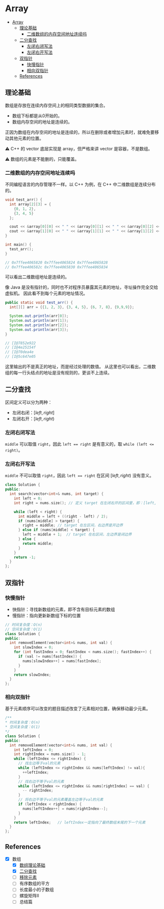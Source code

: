 # Array

- [Array](#array)
  - [理论基础](#理论基础)
    - [二维数组的内存空间地址连续吗](#二维数组的内存空间地址连续吗)
  - [二分查找](#二分查找)
    - [左闭右闭写法](#左闭右闭写法)
    - [左闭右开写法](#左闭右开写法)
  - [双指针](#双指针)
    - [快慢指针](#快慢指针)
    - [相向双指针](#相向双指针)
  - [References](#references)

## 理论基础

数组是存放在连续内存空间上的相同类型数据的集合。

- 数组下标都是从0开始的。
- 数组内存空间的地址是连续的。

正因为数组在内存空间的地址是连续的，所以在删除或者增加元素时，就难免要移动其他元素的位置。

⚠️ C++ 的 vector 底层实现是 array，但严格来讲 vector 是容器，不是数组。

⚠️ 数组的元素是不能删的，只能覆盖。

### 二维数组的内存空间地址连续吗

不同编程语言的内存管理不一样。以 C++ 为例，在 C++ 中二维数组是连续分布的。

```cpp
void test_arr() {
  int array[2][3] = {
    {0, 1, 2},
    {3, 4, 5}
  };

  cout << &array[0][0] << " " << &array[0][1] << " " << &array[0][2] << endl;
  cout << &array[1][0] << " " << &array[1][1] << " " << &array[1][2] << endl;
}

int main() {
  test_arr();
}

// 0x7ffee4065820 0x7ffee4065824 0x7ffee4065828
// 0x7ffee406582c 0x7ffee4065830 0x7ffee4065834
```

可以看出二维数组地址是连续的。

像 Java 是没有指针的，同时也不对程序员暴露其元素的地址，寻址操作完全交给虚拟机。
因此看不到每个元素的地址情况。

```java
public static void test_arr() {
  int[][] arr = {{1, 2, 3}, {3, 4, 5}, {6, 7, 8}, {9,9,9}};

  System.out.println(arr[0]);
  System.out.println(arr[1]);
  System.out.println(arr[2]);
  System.out.println(arr[3]);
}

// [I@7852e922
// [I@4e25154f
// [I@70dea4e
// [I@5c647e05
```

这里输出的不是真正的地址，而是经过处理的数值。
从这里也可以看出，二维数组的每一行头结点的地址是没有规则的，更谈不上连续。

## 二分查找

区间定义可以分为两种：

- 左闭右闭：$[left, right]$
- 左闭右开：$[left, right)$

### 左闭右闭写法

`middle` 可以取值 `right`，因此 `left == right` 是有意义的，取
`while (left <= right)`。

### 左闭右开写法

`middle` 不可以取值 `right`，因此 `left == right` 在区间 $[left, right)$ 没有意义。

```cpp
class Solution {
public:
  int search(vector<int>& nums, int target) {
    int left = 0;
    int right = nums.size(); // 定义 target 在左闭右开的区间里，即：[left, right)

    while (left < right) {
      int middle = left + ((right - left) / 2);
      if (nums[middle] > target) {
        right = middle; // target 在左区间，右边界是开边界
      } else if (nums[middle] < target) {
        left = middle + 1;  // target 在右区间，左边界是闭边界
      } else {
        return middle;
      }
    }
    return -1;
  }
};
```

## 双指针

### 快慢指针

- 快指针：寻找新数组的元素，即不含有目标元素的数组
- 慢指针：指向更新新数组下标的位置

```cpp
// 时间复杂度：O(n)
// 空间复杂度：O(1)
class Solution {
public:
  int removeElement(vector<int>& nums, int val) {
    int slowIndex = 0;
    for (int fastIndex = 0; fastIndex < nums.size(); fastIndex++) {
      if (val != nums[fastIndex]) {
        nums[slowIndex++] = nums[fastIndex];
      }
    }
    return slowIndex;
  }
};
```

### 相向双指针

基于元素顺序可以改变的题目描述改变了元素相对位置，确保移动最少元素。

```cpp
/**
* 时间复杂度：O(n)
* 空间复杂度：O(1)
*/
class Solution {
public:
  int removeElement(vector<int>& nums, int val) {
    int leftIndex = 0;
    int rightIndex = nums.size() - 1;
    while (leftIndex <= rightIndex) {
      // 找左边等于val的元素
      while (leftIndex <= rightIndex && nums[leftIndex] != val){
        ++leftIndex;
      }
      // 找右边不等于val的元素
      while (leftIndex <= rightIndex && nums[rightIndex] == val) {
        -- rightIndex;
      }
      // 将右边不等于val的元素覆盖左边等于val的元素
      if (leftIndex < rightIndex) {
        nums[leftIndex++] = nums[rightIndex--];
      }
    }
    return leftIndex;   // leftIndex一定指向了最终数组末尾的下一个元素
  }
};
```

## References

- [x] 数组
  - [x] [数组理论基础](https://programmercarl.com/%E6%95%B0%E7%BB%84%E7%90%86%E8%AE%BA%E5%9F%BA%E7%A1%80.html)
  - [x] [二分查找](https://programmercarl.com/0704.%E4%BA%8C%E5%88%86%E6%9F%A5%E6%89%BE.html)
  - [ ] [移除元素](https://programmercarl.com/0027.%E7%A7%BB%E9%99%A4%E5%85%83%E7%B4%A0.html)
  - [ ] 有序数组的平方
  - [ ] 长度最小的子数组
  - [ ] 螺旋矩阵II
  - [ ] 总结篇

